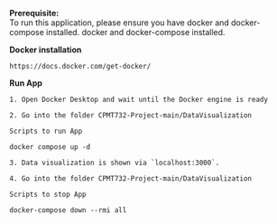 **Prerequisite:**  
    To run this application, please ensure you have docker and docker-compose installed.
    docker and docker-compose installed.

**Docker installation**

    https://docs.docker.com/get-docker/

**Run App**

    1. Open Docker Desktop and wait until the Docker engine is ready

    2. Go into the folder CPMT732-Project-main/DataVisualization

    Scripts to run App

    docker compose up -d

    3. Data visualization is shown via `localhost:3000`.

    4. Go into the folder CPMT732-Project-main/DataVisualization

    Scripts to stop App

    docker-compose down --rmi all
